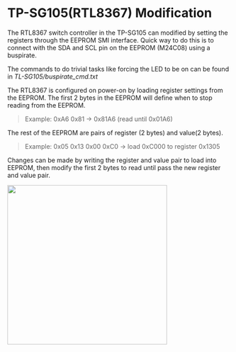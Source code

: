 # TP-SG105(RTL8367) Modification

The RTL8367 switch controller in the TP-SG105 can modified by setting the registers through the EEPROM SMI interface. Quick way to do this is to connect with the SDA and SCL pin on the EEPROM (M24C08) using a buspirate.

The commands to do trivial tasks like forcing the LED to be on can be found in *TL-SG105/buspirate_cmd.txt*

The RTL8367 is configured on power-on by loading register settings from the EEPROM. The first 2 bytes in the EEPROM will define when to stop reading from the EEPROM.

> Example: 0xA6 0x81 -> 0x81A6 (read until 0x01A6)

The rest of the EEPROM are pairs of register (2 bytes) and value(2 bytes).

> Example: 0x05 0x13 0x00 0xC0 -> load 0xC000 to register 0x1305

Changes can be made by writing the register and value pair to load into EEPROM, then modify the first 2 bytes to read until pass the new register and value pair.

<img src="https://bytebucket.org/jiajun/rtl8xxx-switch/raw/c7d40a70a67ef0320366f2b322a71cd31f329323/TL-SG105/pcb.jpg" style="height:360">
